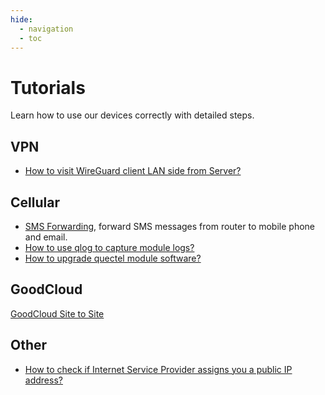 ```yaml
---
hide:
  - navigation
  - toc
---
```


# Tutorials

Learn how to use our devices correctly with detailed steps.

## VPN

* [How to visit WireGuard client LAN side from Server?](wireguard_server_access_to_client_lan_side)

## Cellular

* [SMS Forwarding](sms_forwarding), forward SMS messages from router to mobile phone and email.
* [How to use qlog to capture module logs?](get_module_logs)
* [How to upgrade quectel module software?](upgrade_quectel_module_software)

## GoodCloud

[GoodCloud Site to Site](goodcloud_site_to_site)

## Other

* [How to check if Internet Service Provider assigns you a public IP address?](how_to_check_if_isp_assigns_you_a_public_ip_address)
